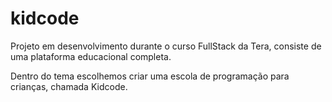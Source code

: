 # kidcode

Projeto em desenvolvimento durante o curso FullStack da Tera, consiste de uma plataforma educacional completa.

Dentro do tema escolhemos criar uma escola de programação para crianças, chamada Kidcode.
